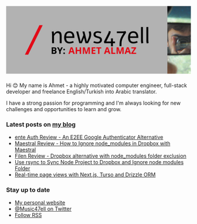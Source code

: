 ## [![Music47ell header](https://github.com/Music47ell/Music47ell/blob/main/assets/github-header.png)](https://www.news47ell.com)

Hi 😊 My name is Ahmet - a highly motivated computer engineer, full-stack developer and freelance English/Turkish into Arabic translator.

I have a strong passion for programming and I'm always looking for new challenges and opportunities to learn and grow.

### Latest posts on [my blog](https://www.news47ell.com)

<!-- BLOG-POST-LIST:START -->
- [ente Auth Review - An E2EE Google Authenticator Alternative](https://www.news47ell.com/blog/ente-authenticator-review-e2ee-google-authenticator-alternative)
- [Maestral Review - How to Ignore node_modules in Dropbox with Maestral](https://www.news47ell.com/blog/maestral-review-exclude-node-modules-dropbox-mignore-gitignore)
- [Filen Review - Dropbox alternative with node_modules folder exclusion](https://www.news47ell.com/blog/filen-review-dropbox-alternative-exclude-node-modules-sync)
- [Use rsync to Sync Node Project to Dropbox and Ignore node modules Folder](https://www.news47ell.com/blog/sync-node-project-ignore-node-modules-rsync-bash-script)
- [Real-time page views with Next.js, Turso and Drizzle ORM](https://www.news47ell.com/blog/page-views-nextjs-turso-drizzle-orm)
<!-- BLOG-POST-LIST:END -->

### Stay up to date

- [My personal website](https://news47ell.com/)
- [@Music47ell on Twitter](https://twitter.com/Music47ell)
- [Follow RSS](https://www.news47ell.com/feed.xml)